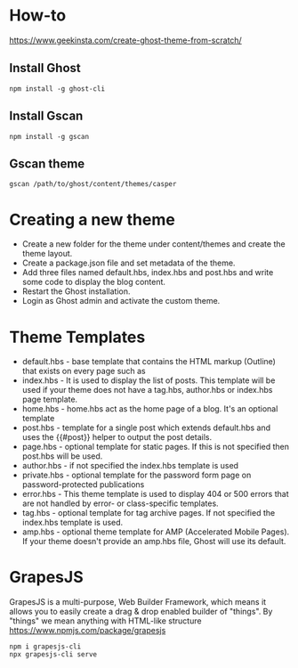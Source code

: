 # How-to 
https://www.geekinsta.com/create-ghost-theme-from-scratch/

## Install Ghost
```
npm install -g ghost-cli
```


## Install Gscan 
```
npm install -g gscan
```

## Gscan theme
```
gscan /path/to/ghost/content/themes/casper
```

# Creating a new theme 
- Create a new folder for the theme under content/themes and create the theme layout.
- Create a package.json file and set metadata of the theme.
- Add three files named default.hbs, index.hbs and post.hbs and write some code to display the blog content.
- Restart the Ghost installation.
- Login as Ghost admin and activate the custom theme.


# Theme Templates 

* default.hbs - base template that contains the HTML markup (Outline) that exists on every page such as <html>
* index.hbs - It is used to display the list of posts. This template will be used if your theme does not have a tag.hbs, author.hbs or index.hbs page template.
* home.hbs - home.hbs act as the home page of a blog. It's an optional template
* post.hbs - template for a single post which extends default.hbs and uses the {{#post}} helper to output the post details.
* page.hbs - optional template for static pages. If this is not specified then post.hbs will be used.
* author.hbs - if not specified the index.hbs template is used
* private.hbs - optional template for the password form page on password-protected publications
* error.hbs - This theme template is used to display 404 or 500 errors that are not handled by error- or class-specific templates.
* tag.hbs - optional template for tag archive pages. If not specified the index.hbs template is used.
* amp.hbs - optional theme template for AMP (Accelerated Mobile Pages). If your theme doesn't provide an amp.hbs file, Ghost will use its default.
  
 
# GrapesJS
GrapesJS is a multi-purpose, Web Builder Framework, which means it allows you to easily create a drag & drop enabled builder of "things". By "things" we mean anything with HTML-like structure https://www.npmjs.com/package/grapesjs
  
```
npm i grapesjs-cli
npx grapesjs-cli serve
```
